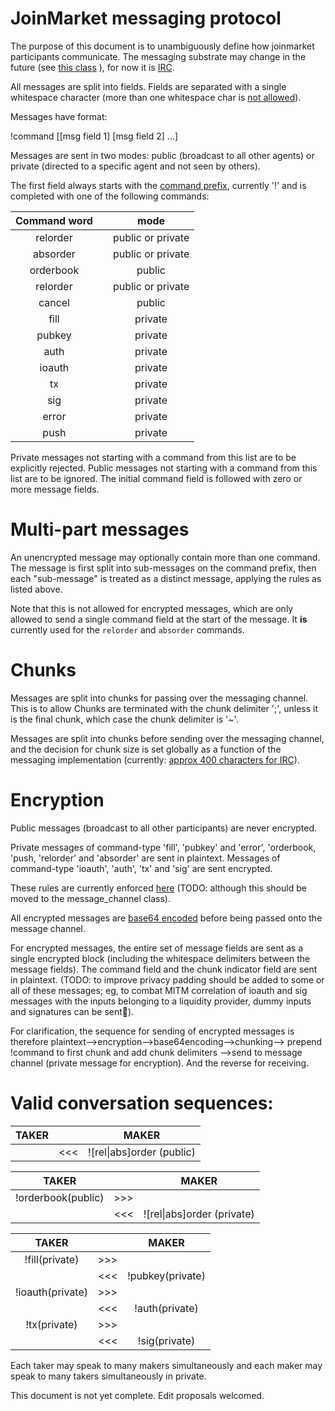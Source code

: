 JoinMarket messaging protocol
=============================

The purpose of this document is to unambiguously define how joinmarket participants communicate. The messaging substrate may change in the future (see [this class](https://github.com/chris-belcher/joinmarket/blob/master/lib/message_channel.py#L5) ), for now it is [IRC](https://github.com/chris-belcher/joinmarket/blob/master/lib/irc.py).

All messages are split into fields. Fields are separated with a single whitespace character (more than one whitespace char is [not allowed](https://github.com/chris-belcher/joinmarket/blob/master/lib/irc.py#L210)).

Messages have format:
    
!command [[msg field 1] [msg field 2] ...] 

Messages are sent in two modes: public (broadcast to all other agents) or private (directed to a specific 
agent and not seen by others).

The first field always starts with the [command prefix](https://github.com/chris-belcher/joinmarket/blob/master/lib/irc.py#L12), currently '!' and is completed with one of the following commands:

| Command word    |      | mode |
| :---------:|:----:|:-------:|
| relorder | |public or private |
| absorder | |public or private |
| orderbook | |public |
| relorder | |public or private |
| cancel | |public |
|fill||private|
|pubkey||private|
|auth||private|
|ioauth||private|
|tx||private|
|sig||private|
|error||private|
|push||private|

Private messages not starting with a command from this list are to be explicitly rejected.
Public messages not starting with a command from this list are to be ignored.
The initial command field is followed with zero or more message fields. 

Multi-part messages
===================
An unencrypted message may optionally contain more than one command. The message is first split into sub-messages on the command prefix, then each "sub-message" is treated as a distinct message, applying the rules as listed above.

Note that this is not allowed for encrypted messages, which are only allowed to send a single command field at the start of the message. It **is** currently used for the `relorder` and `absorder` commands.

Chunks
======
Messages are split into chunks for passing over the messaging channel. This is to allow  Chunks are terminated with the chunk delimiter ';', unless it is the final chunk, which case the chunk delimiter is '~'.

Messages are split into chunks before sending over the messaging channel, and the decision for chunk size
is set globally as a function of the messaging implementation (currently: [approx 400 characters for IRC](https://github.com/chris-belcher/joinmarket/blob/master/lib/irc.py#L11)).

Encryption
==========

Public messages (broadcast to all other participants) are never encrypted.

Private messages of command-type 'fill', 'pubkey' and 'error', 'orderbook, 'push, 'relorder' and 'absorder' are sent in plaintext.
Messages of command-type 'ioauth', 'auth', 'tx' and 'sig' are sent encrypted.

These rules are currently enforced [here](https://github.com/chris-belcher/joinmarket/blob/master/lib/irc.py#L15-L16) (TODO: although this should be moved to the message_channel class).

All encrypted messages are [base64 encoded](https://github.com/chris-belcher/joinmarket/blob/master/lib/enc_wrapper.py#L63-L69) before being passed onto the message channel.

For encrypted messages, the entire set of message fields are sent as a single encrypted block (including the whitespace delimiters between the message fields). The command field and the chunk indicator field are sent in plaintext. (TODO: to improve privacy padding should be added to some or all of these messages; eg, to combat MITM correlation of ioauth and sig messages with the inputs belonging to a liquidity provider, dummy inputs and signatures can be sent).

For clarification, the sequence for sending of encrypted messages is therefore plaintext-->encryption-->base64encoding-->chunking--> prepend !command to first chunk and add chunk delimiters -->send to message channel (private message for encryption). And the reverse for receiving.

Valid conversation sequences:
=========================

| TAKER    |      | MAKER |
| :---------:|:----:|:-------:|
|| <<<| ![rel\|abs]order (public)|

| TAKER    |      | MAKER |
| :---------:|:----:|:-------:|
|!orderbook(public)|>>>||
|| <<<| ![rel\|abs]order (private)|

| TAKER    |      | MAKER |
| :---------:|:----:|:-------:|
|!fill(private)|>>>||
||<<<|!pubkey(private)|
|!ioauth(private)|>>>||
||<<<|!auth(private)|
|!tx(private)|>>>||
||<<<|!sig(private)|

Each taker may speak to many makers simultaneously and each maker may speak to many takers simultaneously in private.

This document is not yet complete. Edit proposals welcomed.
